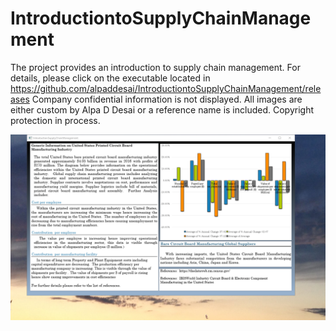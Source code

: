 # IntroductiontoSupplyChainManagement

The project provides an introduction to supply chain management. For details, please click on the executable located in https://github.com/alpaddesai/IntroductiontoSupplyChainManagement/releases
Company confidential information is not displayed. All images are either custom by Alpa D Desai or a reference name is included. 
Copyright protection in process.

![image](IntroductionSupplyChainMgmt.png)

